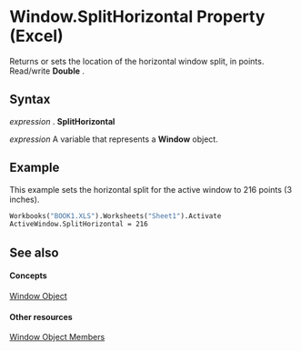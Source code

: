 
# Window.SplitHorizontal Property (Excel)

Returns or sets the location of the horizontal window split, in points. Read/write  **Double** .


## Syntax

 _expression_ . **SplitHorizontal**

 _expression_ A variable that represents a **Window** object.


## Example

This example sets the horizontal split for the active window to 216 points (3 inches).


```vb
Workbooks("BOOK1.XLS").Worksheets("Sheet1").Activate 
ActiveWindow.SplitHorizontal = 216
```


## See also


#### Concepts


[Window Object](8591b1ad-76f8-14e2-9120-406b65093f5a.md)
#### Other resources


[Window Object Members](f11db427-24a4-041c-2fd5-03ce73ae6c16.md)
